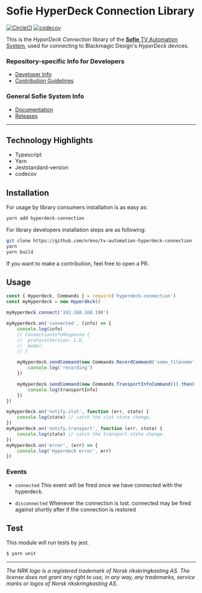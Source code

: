 # Sofie HyperDeck Connection Library
[![CircleCI](https://circleci.com/gh/nrkno/sofie-hyperdeck-connection.svg?style=svg)](https://circleci.com/gh/nrkno/sofie-hyperdeck-connection)
[![codecov](https://codecov.io/gh/nrkno/sofie-hyperdeck-connection/branch/master/graph/badge.svg)](https://codecov.io/gh/nrkno/sofie-hyperdeck-connection)

This is the _HyperDeck Connection_ library of the [**Sofie** TV Automation System](https://github.com/nrkno/Sofie-TV-automation/), used for connecting to Blackmagic Design's _HyperDeck_ devices.

### Repository-specific Info for Developers
* [Developer Info](DEVELOPER.md)
* [Contribution Guidelines](CONTRIBUTING.md)

### General Sofie System Info
* [Documentation](https://nrkno.github.io/sofie-core/)
* [Releases](https://nrkno.github.io/sofie-core/releases)

---

## Technology Highlights

- Typescript
- Yarn
- Jeststandard-version
- codecov

## Installation

For usage by library consumers installation is as easy as:

```sh
yarn add hyperdeck-connection
```

For library developers installation steps are as following:

```sh
git clone https://github.com/nrkno/tv-automation-hyperdeck-connection
yarn
yarn build
```

If you want to make a contribution, feel free to open a PR.

## Usage

```javascript
const { Hyperdeck, Commands } = require('hyperdeck-connection')
const myHyperdeck = new Hyperdeck()

myHyperdeck.connect('192.168.168.100')

myHyperdeck.on('connected', (info) => {
	console.log(info)
	// ConnectionInfoResponse {
	//  protocolVersion: 1.6,
	//  model:
	// }

	myHyperdeck.sendCommand(new Commands.RecordCommand('some_filename')).then(() => {
		console.log('recording')
	})

	myHyperdeck.sendCommand(new Commands.TransportInfoCommand()).then((transportInfo) => {
		console.log(transportInfo)
	})
})

myHyperdeck.on('notify.slot', function (err, state) {
	console.log(state) // catch the slot state change.
})
myHyperdeck.on('notify.transport', function (err, state) {
	console.log(state) // catch the transport state change.
})
myHyperdeck.on('error', (err) => {
	console.log('Hyperdeck error', err)
})
```

### Events

- `connected`
  This event will be fired once we have connected with the hyperdeck.

- `disconnected`
  Whenever the connection is lost. connected may be fired against shortly after if the connection is restored

## Test

This module will run tests by jest.

```sh
$ yarn unit
```

---

_The NRK logo is a registered trademark of Norsk rikskringkasting AS. The license does not grant any right to use, in any way, any trademarks, service marks or logos of Norsk rikskringkasting AS._
